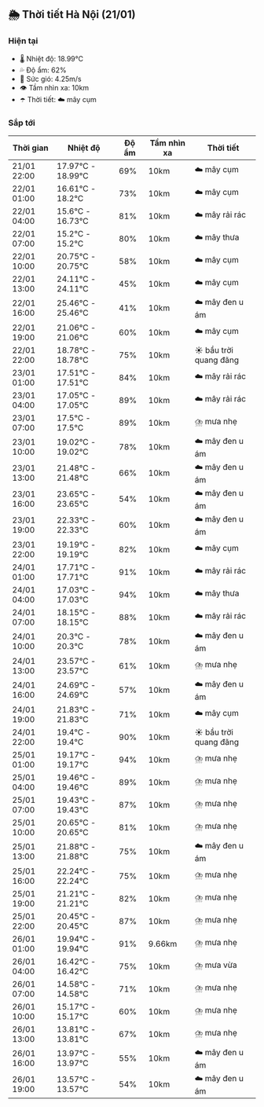 ## 🌦️ Thời tiết Hà Nội (21/01)

### Hiện tại

- 🌡️ Nhiệt độ: 18.99℃
- 💦 Độ ẩm: 62%
- 💨 Sức gió: 4.25m/s
- 👁️ Tầm nhìn xa: 10km
- ☂️ Thời tiết: ☁️ mây cụm

### Sắp tới

| Thời gian | Nhiệt độ | Độ ẩm | Tầm nhìn xa | Thời tiết |
| --- | --- | --- | --- | --- |
| 21/01 22:00 | 17.97℃ - 18.99℃ | 69% | 10km | ☁️ mây cụm |
| 22/01 01:00 | 16.61℃ - 18.2℃ | 73% | 10km | ☁️ mây cụm |
| 22/01 04:00 | 15.6℃ - 16.73℃ | 81% | 10km | ☁️ mây rải rác |
| 22/01 07:00 | 15.2℃ - 15.2℃ | 80% | 10km | ☁️ mây thưa |
| 22/01 10:00 | 20.75℃ - 20.75℃ | 58% | 10km | ☁️ mây cụm |
| 22/01 13:00 | 24.11℃ - 24.11℃ | 45% | 10km | ☁️ mây cụm |
| 22/01 16:00 | 25.46℃ - 25.46℃ | 41% | 10km | ☁️ mây đen u ám |
| 22/01 19:00 | 21.06℃ - 21.06℃ | 60% | 10km | ☁️ mây cụm |
| 22/01 22:00 | 18.78℃ - 18.78℃ | 75% | 10km | ☀️ bầu trời quang đãng |
| 23/01 01:00 | 17.51℃ - 17.51℃ | 84% | 10km | ☁️ mây rải rác |
| 23/01 04:00 | 17.05℃ - 17.05℃ | 89% | 10km | ☁️ mây rải rác |
| 23/01 07:00 | 17.5℃ - 17.5℃ | 89% | 10km | ⛈️ mưa nhẹ |
| 23/01 10:00 | 19.02℃ - 19.02℃ | 78% | 10km | ☁️ mây đen u ám |
| 23/01 13:00 | 21.48℃ - 21.48℃ | 66% | 10km | ☁️ mây đen u ám |
| 23/01 16:00 | 23.65℃ - 23.65℃ | 54% | 10km | ☁️ mây đen u ám |
| 23/01 19:00 | 22.33℃ - 22.33℃ | 60% | 10km | ☁️ mây đen u ám |
| 23/01 22:00 | 19.19℃ - 19.19℃ | 82% | 10km | ☁️ mây cụm |
| 24/01 01:00 | 17.71℃ - 17.71℃ | 91% | 10km | ☁️ mây rải rác |
| 24/01 04:00 | 17.03℃ - 17.03℃ | 94% | 10km | ☁️ mây thưa |
| 24/01 07:00 | 18.15℃ - 18.15℃ | 88% | 10km | ☁️ mây rải rác |
| 24/01 10:00 | 20.3℃ - 20.3℃ | 78% | 10km | ☁️ mây đen u ám |
| 24/01 13:00 | 23.57℃ - 23.57℃ | 61% | 10km | ⛈️ mưa nhẹ |
| 24/01 16:00 | 24.69℃ - 24.69℃ | 57% | 10km | ☁️ mây đen u ám |
| 24/01 19:00 | 21.83℃ - 21.83℃ | 71% | 10km | ☁️ mây cụm |
| 24/01 22:00 | 19.4℃ - 19.4℃ | 90% | 10km | ☀️ bầu trời quang đãng |
| 25/01 01:00 | 19.17℃ - 19.17℃ | 94% | 10km | ⛈️ mưa nhẹ |
| 25/01 04:00 | 19.46℃ - 19.46℃ | 89% | 10km | ⛈️ mưa nhẹ |
| 25/01 07:00 | 19.43℃ - 19.43℃ | 87% | 10km | ⛈️ mưa nhẹ |
| 25/01 10:00 | 20.65℃ - 20.65℃ | 81% | 10km | ⛈️ mưa nhẹ |
| 25/01 13:00 | 21.88℃ - 21.88℃ | 75% | 10km | ☁️ mây đen u ám |
| 25/01 16:00 | 22.24℃ - 22.24℃ | 75% | 10km | ⛈️ mưa nhẹ |
| 25/01 19:00 | 21.21℃ - 21.21℃ | 82% | 10km | ⛈️ mưa nhẹ |
| 25/01 22:00 | 20.45℃ - 20.45℃ | 87% | 10km | ⛈️ mưa nhẹ |
| 26/01 01:00 | 19.94℃ - 19.94℃ | 91% | 9.66km | ⛈️ mưa nhẹ |
| 26/01 04:00 | 16.42℃ - 16.42℃ | 75% | 10km | ⛈️ mưa vừa |
| 26/01 07:00 | 14.58℃ - 14.58℃ | 71% | 10km | ⛈️ mưa nhẹ |
| 26/01 10:00 | 15.17℃ - 15.17℃ | 60% | 10km | ⛈️ mưa nhẹ |
| 26/01 13:00 | 13.81℃ - 13.81℃ | 67% | 10km | ⛈️ mưa nhẹ |
| 26/01 16:00 | 13.97℃ - 13.97℃ | 55% | 10km | ☁️ mây đen u ám |
| 26/01 19:00 | 13.57℃ - 13.57℃ | 54% | 10km | ☁️ mây đen u ám |
